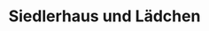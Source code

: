 ---
title: "Siedlerhaus und Lädchen"
url: /freyburg-unstrut/siedlerhaus-und-laedchen/
shop: Allgemein
---